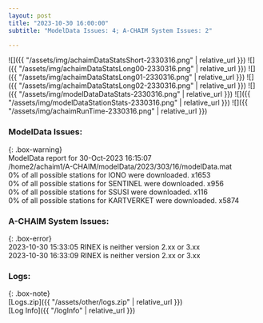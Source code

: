 ```yaml
---
layout: post
title: "2023-10-30 16:00:00"
subtitle: "ModelData Issues: 4; A-CHAIM System Issues: 2"

---
```


![]({{ "/assets/img/achaimDataStatsShort-2330316.png" | relative_url }})
![]({{ "/assets/img/achaimDataStatsLong00-2330316.png" | relative_url }})
![]({{ "/assets/img/achaimDataStatsLong01-2330316.png" | relative_url }})
![]({{ "/assets/img/achaimDataStatsLong02-2330316.png" | relative_url }})
![]({{ "/assets/img/modelDataDataStats-2330316.png" | relative_url }})
![]({{ "/assets/img/modelDataStationStats-2330316.png" | relative_url }})
![]({{ "/assets/img/achaimRunTime-2330316.png" | relative_url }})


### ModelData Issues:  
  
{: .box-warning}  
 ModelData report for 30-Oct-2023 16:15:07   
 /home2/achaim1/A-CHAIM/modelData/2023/303/16/modelData.mat   
 0% of all possible stations for IONO were downloaded. x1653   
 0% of all possible stations for SENTINEL were downloaded. x956   
 0% of all possible stations for SSUSI were downloaded. x116   
 0% of all possible stations for KARTVERKET were downloaded. x5874   
  
### A-CHAIM System Issues:  
  
{: .box-error}  
2023-10-30 15:33:05 RINEX is neither version 2.xx or 3.xx  
2023-10-30 16:33:09 RINEX is neither version 2.xx or 3.xx  

### Logs:  
  
{: .box-note}  
[Logs.zip]({{ "/assets/other/logs.zip" | relative_url }})  
[Log Info]({{ "/logInfo" | relative_url }})  
